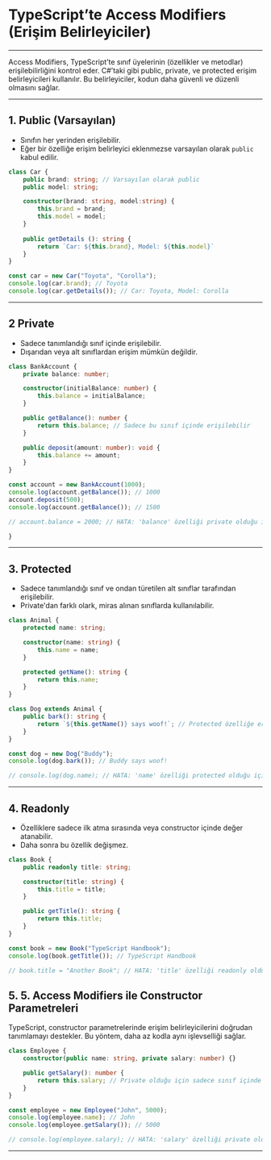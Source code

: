 # TypeScript’te Access Modifiers (Erişim Belirleyiciler)

---

Access Modifiers, TypeScript’te sınıf üyelerinin (özellikler ve metodlar) erişilebilirliğini kontrol eder. C#’taki gibi public, private, ve protected erişim belirleyicileri kullanılır. Bu belirleyiciler, kodun daha güvenli ve düzenli olmasını sağlar.

---

## 1. Public (Varsayılan)
- Sınıfın her yerinden erişilebilir. 
- Eğer bir özelliğe erişim belirleyici eklenmezse varsayılan olarak `public` kabul edilir.

```typescript
class Car {
    public brand: string; // Varsayılan olarak public
    public model: string;

    constructor(brand: string, model:string) {
        this.brand = brand;
        this.model = model;
    }
    
    public getDetails (): string { 
        return `Car: ${this.brand}, Model: ${this.model}`
    }
}

const car = new Car("Toyota", "Corolla");
console.log(car.brand); // Toyota
console.log(car.getDetails()); // Car: Toyota, Model: Corolla
```
----

## 2 Private
- Sadece tanımlandığı sınıf içinde erişilebilir. 
- Dışarıdan veya alt sınıflardan erişim mümkün değildir.

```typescript
class BankAccount {
    private balance: number;

    constructor(initialBalance: number) {
        this.balance = initialBalance;
    }

    public getBalance(): number {
        return this.balance; // Sadece bu sınıf içinde erişilebilir
    }

    public deposit(amount: number): void {
        this.balance += amount;
    }
}

const account = new BankAccount(1000);
console.log(account.getBalance()); // 1000
account.deposit(500);
console.log(account.getBalance()); // 1500

// account.balance = 2000; // HATA: 'balance' özelliği private olduğu için erişilemez

}
```

---

## 3. Protected

- Sadece tanımlandığı sınıf ve ondan türetilen alt sınıflar tarafından erişilebilir. 
- Private'dan farklı olark, miras alınan sınıflarda kullanılabilir. 
```typescript
class Animal {
    protected name: string;

    constructor(name: string) {
        this.name = name;
    }

    protected getName(): string {
        return this.name;
    }
}

class Dog extends Animal {
    public bark(): string {
        return `${this.getName()} says woof!`; // Protected özelliğe erişim
    }
}

const dog = new Dog("Buddy");
console.log(dog.bark()); // Buddy says woof!

// console.log(dog.name); // HATA: 'name' özelliği protected olduğu için erişilemez
```

---

## 4. Readonly

- Özelliklere sadece ilk atma sırasında veya constructor içinde değer atanabilir. 
- Daha sonra bu özellik değişmez.

```typescript
class Book {
    public readonly title: string;

    constructor(title: string) {
        this.title = title;
    }

    public getTitle(): string {
        return this.title;
    }
}

const book = new Book("TypeScript Handbook");
console.log(book.getTitle()); // TypeScript Handbook

// book.title = "Another Book"; // HATA: 'title' özelliği readonly olduğu için değiştirilemez
```

## 5. 5. Access Modifiers ile Constructor Parametreleri

TypeScript, constructor parametrelerinde erişim belirleyicilerini doğrudan tanımlamayı destekler. Bu yöntem, daha az kodla aynı işlevselliği sağlar.

```typescript
class Employee {
    constructor(public name: string, private salary: number) {}

    public getSalary(): number {
        return this.salary; // Private olduğu için sadece sınıf içinde erişilebilir
    }
}

const employee = new Employee("John", 5000);
console.log(employee.name); // John
console.log(employee.getSalary()); // 5000

// console.log(employee.salary); // HATA: 'salary' özelliği private olduğu için erişilemez
```
---